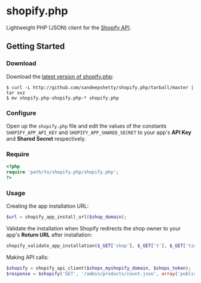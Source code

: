 # shopify.php

Lightweight PHP (JSON) client for the [Shopify API](http://api.shopify.com/).

## Getting Started

### Download
Download the [latest version of shopify.php](https://github.com/sandeepshetty/shopify.php/archives/master):

```shell
$ curl -L http://github.com/sandeepshetty/shopify.php/tarball/master | tar xvz
$ mv shopify.php-shopify.php-* shopify.php
```

### Configure
Open up the `shopify.php` file and edit the values of the constants `SHOPIFY_APP_API_KEY` and `SHOPIFY_APP_SHARED_SECRET` to your app's **API Key** and **Shared Secret** respectively.

### Require

```php
<?php
require 'path/to/shopify.php/shopify.php';
?>
```

### Usage
Creating the app installation URL:

```php
$url = shopify_app_install_url($shop_domain);
```

Validate the installation when Shopify redirects the shop owner to your app's **Return URL** after installation:

```php
shopify_validate_app_installation($_GET['shop'], $_GET['t'], $_GET['timestamp'], $_GET['signature']);
```

Making API calls:

```php
$shopify = shopify_api_client($shops_myshopify_domain, $shops_token);
$response = $shopify('GET', '/admin/products/count.json', array('published_status'=>'published'));
```
